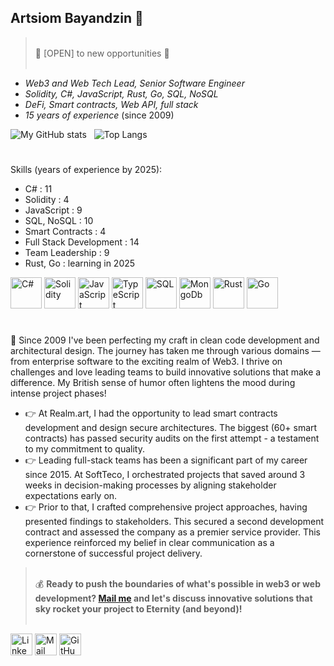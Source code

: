 ## Artsiom Bayandzin 🚀

> <br/> 🧨 [OPEN] to new opportunities 🧨 <br /> &nbsp;

- *Web3 and Web Tech Lead, Senior Software Engineer*
- *Solidity, C#, JavaScript, Rust, Go, SQL, NoSQL*
- *DeFi, Smart contracts, Web API, full stack*
- *15 years of experience* (since 2009)

![My GitHub stats](https://github-readme-stats-private-five.vercel.app/api?username=artem-bayandin&show_icons=true&show=prs_merged_percentage&theme=gruvbox&rank_icon=github&include_all_commits=true&hide=issues,contribs&exclude_repo=github-readme-stats,github-readme-stats-private,anuraghazra.github.io)&nbsp;&nbsp;&nbsp;![Top Langs](https://github-readme-stats-private-five.vercel.app/api/top-langs/?username=artem-bayandin&layout=compact&exclude_repo=github-readme-stats,github-readme-stats-private,anuraghazra.github.io)

#

Skills (years of experience by 2025):
- C# : 11
- Solidity : 4
- JavaScript : 9
- SQL, NoSQL : 10
- Smart Contracts : 4
- Full Stack Development : 14
- Team Leadership : 9
- Rust, Go : learning in 2025

<img src="https://raw.githubusercontent.com/bablubambal/All_logo_and_pictures/1ac69ce5fbc389725f16f989fa53c62d6e1b4883/programming%20languages/c%23.svg" alt="C#" height="50" width="50" /> <img src="https://raw.githubusercontent.com/xandemon/developer-icons/refs/heads/main/icons/solidity.svg" alt="Solidity" height="50" width="50" style="background-color:rgba(255,255,255,.2)" /> <img src="https://raw.githubusercontent.com/bablubambal/All_logo_and_pictures/1ac69ce5fbc389725f16f989fa53c62d6e1b4883/programming%20languages/javascript.svg" alt="JavaScript" height="50" width="50" /> <img src="https://raw.githubusercontent.com/xandemon/developer-icons/refs/heads/main/icons/typescript.svg" alt="TypeScript" height="50" width="50" /> <img src="https://raw.githubusercontent.com/xandemon/developer-icons/refs/heads/main/icons/microsoft-sql-server.svg" alt="SQL" height="50" width="50" /> <img src="https://raw.githubusercontent.com/xandemon/developer-icons/refs/heads/main/icons/mongodb.svg" alt="MongoDb" height="50" width="50" /> <img src="https://raw.githubusercontent.com/bablubambal/All_logo_and_pictures/1ac69ce5fbc389725f16f989fa53c62d6e1b4883/programming%20languages/rust.svg" alt="Rust" height="50" width="50" style="background-color:rgba(255,255,255,.2)" /> <img src="https://raw.githubusercontent.com/bablubambal/All_logo_and_pictures/1ac69ce5fbc389725f16f989fa53c62d6e1b4883/programming%20languages/go.svg" alt="Go" height="50" width="50" />

#

🤌 Since 2009 I've been perfecting my craft in clean code development and architectural design. The journey has taken me through various domains — from enterprise software to the exciting realm of Web3. I thrive on challenges and love leading teams to build innovative solutions that make a difference. My British sense of humor often lightens the mood during intense project phases!

- 👉 At Realm.art, I had the opportunity to lead smart contracts development and design secure architectures. The biggest (60+ smart contracts) has passed security audits on the first attempt - a testament to my commitment to quality.
- 👉 Leading full-stack teams has been a significant part of my career since 2015. At SoftTeco, I orchestrated projects that saved around 3 weeks in decision-making processes by aligning stakeholder expectations early on.
- 👉 Prior to that, I crafted comprehensive project approaches, having presented findings to stakeholders. This secured a second development contract and assessed the company as a premier service provider. This experience reinforced my belief in clear communication as a cornerstone of successful project delivery.

> <br /> 💰 **Ready to push the boundaries of what's possible in web3 or web development? [Mail me][mail-to] and let's discuss innovative solutions that sky rocket your project to Eternity (and beyond)! <br /> &nbsp;**

[<img src="https://raw.githubusercontent.com/bablubambal/All_logo_and_pictures/refs/heads/main/social%20icons/linkedin.svg" alt="LinkedIn" height="35" width="35" />][linkedin]
[<img src="https://raw.githubusercontent.com/bablubambal/All_logo_and_pictures/refs/heads/main/social%20icons/email.svg" alt="Mail To" height="35" width="35" />][mail-to]
[<img src="https://raw.githubusercontent.com/bablubambal/All_logo_and_pictures/refs/heads/main/social%20icons/github.svg" alt="GitHub" height="35" width="35" />][github]




[github]: https://github.com/artem-bayandin
[book-a-call]: https://calendly.com/bayandin-artem/30min
[linkedin]: https://www.linkedin.com/in/artembayandin/
[mail-to]: mailto:bayandin.artem.official@gmail.com
[dev-icons-1]: https://github.com/xandemon/developer-icons
[dev-icons-2]: https://github.com/bablubambal/All_logo_and_pictures
